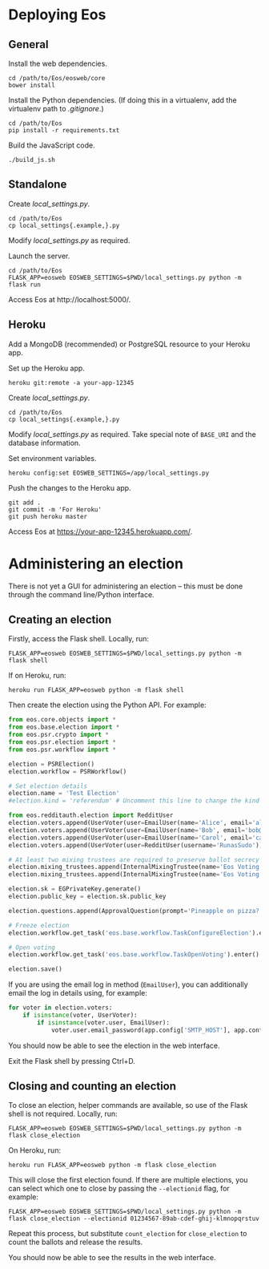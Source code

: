 # Deploying Eos

## General

Install the web dependencies.

    cd /path/to/Eos/eosweb/core
    bower install

Install the Python dependencies. (If doing this in a virtualenv, add the virtualenv path to *.gitignore*.)

    cd /path/to/Eos
    pip install -r requirements.txt

Build the JavaScript code.

    ./build_js.sh

## Standalone

Create *local_settings.py*.

    cd /path/to/Eos
    cp local_settings{.example,}.py

Modify *local_settings.py* as required.

Launch the server.

    cd /path/to/Eos
    FLASK_APP=eosweb EOSWEB_SETTINGS=$PWD/local_settings.py python -m flask run

Access Eos at http://localhost:5000/.

## Heroku

Add a MongoDB (recommended) or PostgreSQL resource to your Heroku app.

Set up the Heroku app.

    heroku git:remote -a your-app-12345

Create *local_settings.py*.

    cd /path/to/Eos
    cp local_settings{.example,}.py

Modify *local_settings.py* as required. Take special note of `BASE_URI` and the database information.

Set environment variables.

    heroku config:set EOSWEB_SETTINGS=/app/local_settings.py

Push the changes to the Heroku app.

    git add .
    git commit -m 'For Heroku'
    git push heroku master

Access Eos at https://your-app-12345.herokuapp.com/.

# Administering an election

There is not yet a GUI for administering an election – this must be done through the command line/Python interface.

## Creating an election

Firstly, access the Flask shell. Locally, run:

    FLASK_APP=eosweb EOSWEB_SETTINGS=$PWD/local_settings.py python -m flask shell

If on Heroku, run:

    heroku run FLASK_APP=eosweb python -m flask shell

Then create the election using the Python API. For example:

```python
from eos.core.objects import *
from eos.base.election import *
from eos.psr.crypto import *
from eos.psr.election import *
from eos.psr.workflow import *

election = PSRElection()
election.workflow = PSRWorkflow()

# Set election details
election.name = 'Test Election'
#election.kind = 'referendum' # Uncomment this line to change the kind of vote being held

from eos.redditauth.election import RedditUser
election.voters.append(UserVoter(user=EmailUser(name='Alice', email='alice@localhost')))
election.voters.append(UserVoter(user=EmailUser(name='Bob', email='bob@localhost')))
election.voters.append(UserVoter(user=EmailUser(name='Carol', email='carol@localhost')))
election.voters.append(UserVoter(user=RedditUser(username='RunasSudo')))

# At least two mixing trustees are required to preserve ballot secrecy
election.mixing_trustees.append(InternalMixingTrustee(name='Eos Voting'))
election.mixing_trustees.append(InternalMixingTrustee(name='Eos Voting'))

election.sk = EGPrivateKey.generate()
election.public_key = election.sk.public_key

election.questions.append(ApprovalQuestion(prompt='Pineapple on pizza?', choices=['Yes', 'No'], min_choices=0, max_choices=1))

# Freeze election
election.workflow.get_task('eos.base.workflow.TaskConfigureElection').enter()

# Open voting
election.workflow.get_task('eos.base.workflow.TaskOpenVoting').enter()

election.save()
```

If you are using the email log in method (`EmailUser`), you can additionally email the log in details using, for example:

```python
for voter in election.voters:
    if isinstance(voter, UserVoter):
        if isinstance(voter.user, EmailUser):
            voter.user.email_password(app.config['SMTP_HOST'], app.config['SMTP_PORT'], app.config['SMTP_USER'], app.config['SMTP_PASS'], app.config['SMTP_FROM'])
```

You should now be able to see the election in the web interface.

Exit the Flask shell by pressing Ctrl+D.

## Closing and counting an election

To close an election, helper commands are available, so use of the Flask shell is not required. Locally, run:

    FLASK_APP=eosweb EOSWEB_SETTINGS=$PWD/local_settings.py python -m flask close_election

On Heroku, run:

    heroku run FLASK_APP=eosweb python -m flask close_election

This will close the first election found. If there are multiple elections, you can select which one to close by passing the `--electionid` flag, for example:

    FLASK_APP=eosweb EOSWEB_SETTINGS=$PWD/local_settings.py python -m flask close_election --electionid 01234567-89ab-cdef-ghij-klmnopqrstuv

Repeat this process, but substitute `count_election` for `close_election` to count the ballots and release the results.

You should now be able to see the results in the web interface.
